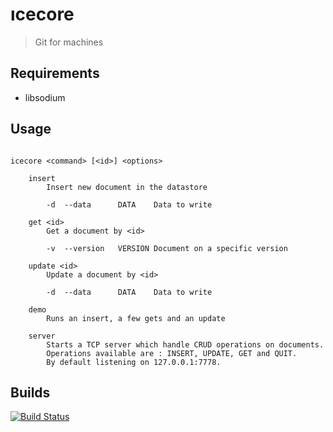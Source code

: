 # ıcecore

> Git for machines

## Requirements

- libsodium

## Usage

```

icecore <command> [<id>] <options>

    insert
        Insert new document in the datastore

        -d  --data      DATA    Data to write

    get <id>
        Get a document by <id>

        -v  --version   VERSION Document on a specific version

    update <id>
        Update a document by <id>

        -d  --data      DATA    Data to write

    demo
        Runs an insert, a few gets and an update

    server
        Starts a TCP server which handle CRUD operations on documents.
        Operations available are : INSERT, UPDATE, GET and QUIT.
        By default listening on 127.0.0.1:7778.

```

## Builds

[![Build Status](https://travis-ci.org/jacquesrott/icecore.svg?branch=master)](https://travis-ci.org/jacquesrott/icecore)
